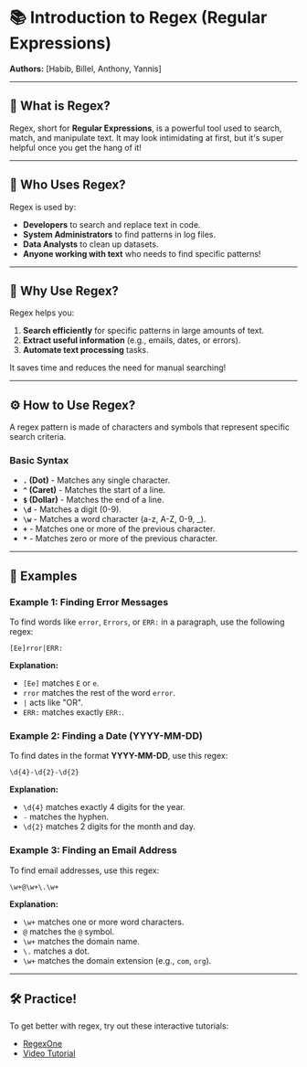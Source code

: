 # 📚 **Introduction to Regex (Regular Expressions)**

**Authors:** [Habib, Billel, Anthony, Yannis]  

---

## 🧐 **What is Regex?**

Regex, short for **Regular Expressions**, is a powerful tool used to search, match, and manipulate text. It may look intimidating at first, but it's super helpful once you get the hang of it!

---

## 👥 **Who Uses Regex?**

Regex is used by:

- **Developers** to search and replace text in code.
- **System Administrators** to find patterns in log files.
- **Data Analysts** to clean up datasets.
- **Anyone working with text** who needs to find specific patterns!

---

## 📝 **Why Use Regex?**

Regex helps you:

1. **Search efficiently** for specific patterns in large amounts of text.
2. **Extract useful information** (e.g., emails, dates, or errors).
3. **Automate text processing** tasks.

It saves time and reduces the need for manual searching!

---

## ⚙️ **How to Use Regex?**

A regex pattern is made of characters and symbols that represent specific search criteria.

### Basic Syntax

- **`.` (Dot)** - Matches any single character.  
- **`^` (Caret)** - Matches the start of a line.  
- **`$` (Dollar)** - Matches the end of a line.  
- **`\d`** - Matches a digit (0-9).  
- **`\w`** - Matches a word character (a-z, A-Z, 0-9, _).  
- **`+`** - Matches one or more of the previous character.  
- **`*`** - Matches zero or more of the previous character.  

---

## 📌 **Examples**

### Example 1: Finding Error Messages

To find words like `error`, `Errors`, or `ERR:` in a paragraph, use the following regex:

```
[Ee]rror|ERR:
```

**Explanation:**  
- `[Ee]` matches `E` or `e`.  
- `rror` matches the rest of the word `error`.  
- `|` acts like "OR".  
- `ERR:` matches exactly `ERR:`.

### Example 2: Finding a Date (YYYY-MM-DD)

To find dates in the format **YYYY-MM-DD**, use this regex:

```
\d{4}-\d{2}-\d{2}
```

**Explanation:**  
- `\d{4}` matches exactly 4 digits for the year.  
- `-` matches the hyphen.  
- `\d{2}` matches 2 digits for the month and day.

### Example 3: Finding an Email Address

To find email addresses, use this regex:

```
\w+@\w+\.\w+
```

**Explanation:**  
- `\w+` matches one or more word characters.  
- `@` matches the `@` symbol.  
- `\w+` matches the domain name.  
- `\.` matches a dot.  
- `\w+` matches the domain extension (e.g., `com`, `org`).

---

## 🛠️ **Practice!**

To get better with regex, try out these interactive tutorials:  
- [RegexOne](https://regexone.com/)  
- [Video Tutorial](https://youtu.be/xMhKstbdr3k?si=GyCuOMJV_vQI0iLE)
